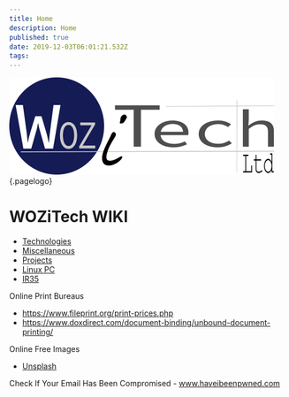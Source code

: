 ```yaml
---
title: Home
description: Home
published: true
date: 2019-12-03T06:01:21.532Z
tags: 
---
```


![Wiki Official](/uploads/corporate/wiki-official.png "Wiki Official"){.pagelogo}
<!-- TITLE: Home -->
<!-- SUBTITLE: WOZiTech Limited wiki -->

# WOZiTech WIKI
* [Technologies](/technologies)
* [Miscellaneous](/misc)
* [Projects](/projects)
* [Linux PC](/linuxpc)
* [IR35](/ir35)


Online Print Bureaus
* https://www.fileprint.org/print-prices.php
* https://www.doxdirect.com/document-binding/unbound-document-printing/

Online Free Images
* [Unsplash](https://unsplash.com/)

Check If Your Email Has Been Compromised - www.haveibeenpwned.com
